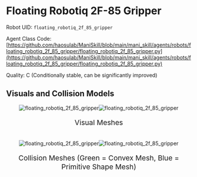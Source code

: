 <!-- THIS IS ALL GENERATED DOCUMENTATION via generate_robot_docs.py. DO NOT MODIFY THIS FILE DIRECTLY. -->

# Floating Robotiq 2F-85 Gripper

Robot UID: `floating_robotiq_2f_85_gripper`

Agent Class Code: [https://github.com/haosulab/ManiSkill/blob/main/mani_skill/agents/robots/floating_robotiq_2f_85_gripper/floating_robotiq_2f_85_gripper.py](https://github.com/haosulab/ManiSkill/blob/main/mani_skill/agents/robots/floating_robotiq_2f_85_gripper/floating_robotiq_2f_85_gripper.py)

Quality: C (Conditionally stable, can be significantly improved)

## Visuals and Collision Models

<div>
    <div style="max-width: 100%; display: flex; justify-content: center;">
        <img src="/_static/robot_images/floating_robotiq_2f_85_gripper/front_visual.png" style='min-width:min(50%, 100px);max-width:50%;height:auto' alt="floating_robotiq_2f_85_gripper">
        <img src="/_static/robot_images/floating_robotiq_2f_85_gripper/side_visual.png" style='min-width:min(50%, 100px);max-width:50%;height:auto' alt="floating_robotiq_2f_85_gripper">
    </div>
    <p style="text-align: center; font-size: 1.2rem;">Visual Meshes</p>
    <br/>
    <div style="max-width: 100%; display: flex; justify-content: center;">
        <img src="/_static/robot_images/floating_robotiq_2f_85_gripper/front_collision.png" style='min-width:min(50%, 100px);max-width:50%;height:auto' alt="floating_robotiq_2f_85_gripper">
        <img src="/_static/robot_images/floating_robotiq_2f_85_gripper/side_collision.png" style='min-width:min(50%, 100px);max-width:50%;height:auto' alt="floating_robotiq_2f_85_gripper">
    </div>
    <p style="text-align: center; font-size: 1.2rem;">Collision Meshes (Green = Convex Mesh, Blue = Primitive Shape Mesh)</p>
</div>
